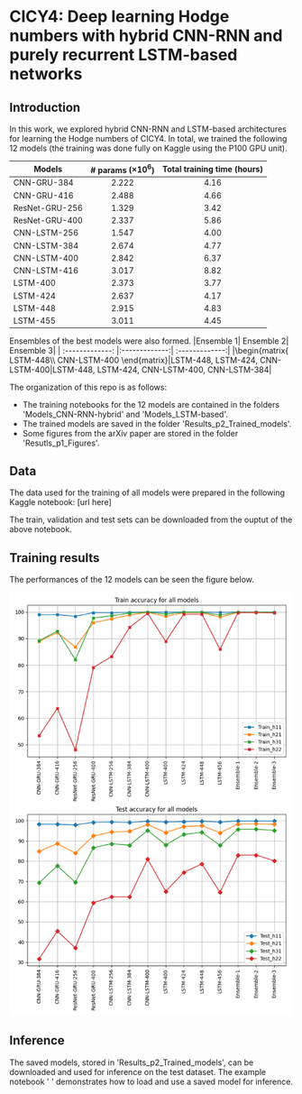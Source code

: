 # CICY4: Deep learning Hodge numbers with hybrid CNN-RNN and purely recurrent LSTM-based networks

## Introduction

In this work, we explored hybrid CNN-RNN and LSTM-based architectures for learning the Hodge numbers of CICY4. In total, we trained the following 12 models (the training was done fully on Kaggle using the P100 GPU unit). 

| Models       | # params ($\times 10^6$) | Total training time (hours)|
| ------------- |:-------------:| :-------------:| 
| CNN-GRU-384 |  2.222  |4.16|
| CNN-GRU-416 | 2.488 |  4.66|
| ResNet-GRU-256 |1.329 | 3.42|
|ResNet-GRU-400| 2.337 | 5.86 |
|CNN-LSTM-256| 1.547  | 4.00|
|CNN-LSTM-384 |  2.674 | 4.77
|CNN-LSTM-400| 2.842  | 6.37|
|CNN-LSTM-416| 3.017  |  8.82|
|LSTM-400 |  2.373 |  3.77|
|LSTM-424 |   2.637 | 4.17 |
|LSTM-448|  2.915| 4.83|
|LSTM-455 | 3.011 | 4.45 |

Ensembles of the best models were also formed. 
|Ensemble 1| Ensemble 2| Ensemble 3| 
| :-------------: |:-------------:| :-------------:| 
|\begin{matrix{ LSTM-448\\\ CNN-LSTM-400 \end{matrix}|LSTM-448, LSTM-424, CNN-LSTM-400|LSTM-448, LSTM-424, CNN-LSTM-400, CNN-LSTM-384|

The organization of this repo is as follows:
  - The training notebooks for the 12 models are contained in the folders 'Models_CNN-RNN-hybrid' and 'Models_LSTM-based'.
  - The trained models are saved in the folder 'Results_p2_Trained_models'.
  - Some figures from the arXiv paper are stored in the folder 'Resutls_p1_Figures'.

## Data
The data used for the training of all models were prepared in the following Kaggle notebook:
 [url here]
 
The train, validation and test sets can be downloaded from the ouptut of the above notebook. 

## Training results

The performances of the 12 models can be seen the figure below. 

<img width="500px" src="https://github.com/lorrespz/CICY4-Deep-learning-hybrid-recurrent-NNs-main/blob/main/Results_p1_Figures/Train_test_4x_accuracies_all.png" alt="Train and test accuracies of the 12 models considered in this work"/>

## Inference
The saved models, stored in 'Results_p2_Trained_models', can be downloaded and used for inference on the test dataset. The example notebook ' ' demonstrates how to load and use a saved model for inference. 


